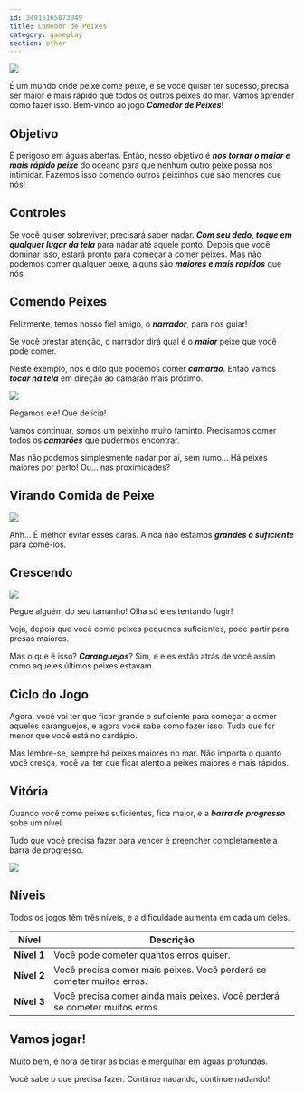 ```yaml
---
id: 34916165073049
title: Comedor de Peixes
category: gameplay
section: other
---
```

![](https://help.studycat.com/hc/article_attachments/34916165069849)

É um mundo onde peixe come peixe, e se você quiser ter sucesso, precisa ser maior e mais rápido que todos os outros peixes do mar. Vamos aprender como fazer isso. Bem-vindo ao jogo ***Comedor de Peixes***!

## Objetivo

É perigoso em águas abertas. Então, nosso objetivo é ***nos tornar o maior e mais rápido peixe*** do oceano para que nenhum outro peixe possa nos intimidar. Fazemos isso comendo outros peixinhos que são menores que nós!

## Controles

Se você quiser sobreviver, precisará saber nadar. ***Com seu dedo, toque em qualquer lugar da tela*** para nadar até aquele ponto. Depois que você dominar isso, estará pronto para começar a comer peixes. Mas não podemos comer qualquer peixe, alguns são ***maiores e mais rápidos*** que nós.

## Comendo Peixes

Felizmente, temos nosso fiel amigo, o ***narrador***, para nos guiar!

Se você prestar atenção, o narrador dirá qual é o ***maior*** peixe que você pode comer.

Neste exemplo, nos é dito que podemos comer ***camarão***. Então vamos ***tocar na tela*** em direção ao camarão mais próximo.

![](https://help.studycat.com/hc/article_attachments/34916149686297)

Pegamos ele! Que delícia!

Vamos continuar, somos um peixinho muito faminto. Precisamos comer todos os ***camarões*** que pudermos encontrar.

Mas não podemos simplesmente nadar por aí, sem rumo... Há peixes maiores por perto! Ou... nas proximidades?

## Virando Comida de Peixe

**![](https://help.studycat.com/hc/article_attachments/34918253174937)**

Ahh... É melhor evitar esses caras. Ainda não estamos ***grandes o suficiente*** para comê-los.

## Crescendo

![](https://help.studycat.com/hc/article_attachments/34918253176345)

Pegue alguém do seu tamanho! Olha só eles tentando fugir!

Veja, depois que você come peixes pequenos suficientes, pode partir para presas maiores.

Mas o que é isso? ***Caranguejos***? Sim, e eles estão atrás de você assim como aqueles últimos peixes estavam.

## Ciclo do Jogo

Agora, você vai ter que ficar grande o suficiente para começar a comer aqueles caranguejos, e agora você sabe como fazer isso. Tudo que for menor que você está no cardápio.

Mas lembre-se, sempre há peixes maiores no mar. Não importa o quanto você cresça, você vai ter que ficar atento a peixes maiores e mais rápidos.

## Vitória

Quando você come peixes suficientes, fica maior, e a ***barra de progresso*** sobe um nível.

Tudo que você precisa fazer para vencer é preencher completamente a barra de progresso.

![](https://help.studycat.com/hc/article_attachments/34918234335641)

## Níveis

Todos os jogos têm três níveis, e a dificuldade aumenta em cada um deles.

| Nível | Descrição |
| --- | --- |
| **Nível&nbsp;1** | Você pode cometer quantos erros quiser. |
| **Nível&nbsp;2** | Você precisa comer mais peixes. Você perderá se cometer muitos erros. |
| **Nível&nbsp;3** | Você precisa comer ainda mais peixes. Você perderá se cometer muitos erros. |

## Vamos jogar!

Muito bem, é hora de tirar as boias e mergulhar em águas profundas.

Você sabe o que precisa fazer. Continue nadando, continue nadando!


